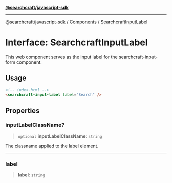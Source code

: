 [**@searchcraft/javascript-sdk**](/reference/sdk/js-vanilla/README.md)

***

[@searchcraft/javascript-sdk](/reference/sdk/js-vanilla/globals.md) / [Components](/reference/sdk/js-vanilla/namespaces/Components/README.md) / SearchcraftInputLabel

# Interface: SearchcraftInputLabel

This web component serves as the input label for the searchcraft-input-form component.
## Usage
```html
<!-- index.html -->
<searchcraft-input-label label="Search" />
```

## Properties

### inputLabelClassName?

> `optional` **inputLabelClassName**: `string`

The classname applied to the label element.

***

### label

> **label**: `string`
